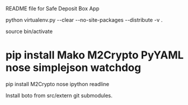 README file for Safe Deposit Box App

python virtualenv.py --clear --no-site-packages --distribute -v .

source bin/activate

# pip install Mako M2Crypto PyYAML nose simplejson watchdog

pip install M2Crypto nose ipython readline

Install boto from src/extern git submodules.
